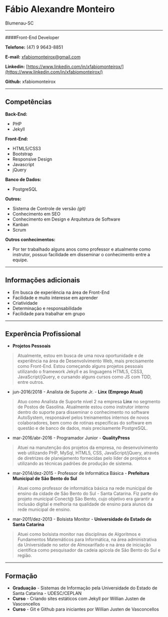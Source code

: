 # Fábio Alexandre Monteiro
Blumenau-SC

---

####Front-End Developer

**Telefone:** (47) 9 9643-8851

**E-mail:** xfabiomonteirox@gmail.com

**Linkedin:** [https://www.linkedin.com/in/xfabiomonteirox/](https://www.linkedin.com/in/xfabiomonteirox/)

**Github:** xfabiomonteirox


---

## Competências

**Back-End:**
* PHP
* Jekyll

**Front-End:**
* HTML5/CSS3
* Bootstrap
* Responsive Design
* Javascript
* jQuery


**Banco de Dados:**
* PostgreSQL


**Outros:**
* Sistema de Controle de versão *(git)*
* Conhecimento em SEO
* Conhecimento em Design e Arquitetura de Software
* Kanban
* Scrum


**Outros conhecimentos:**
* Por ter trabalhado alguns anos como professor e atualmente como instrutor, possuo facilidade em disseminar o conhecimento entre a equipe.

---

## Informações adicionais

* Em busca de experiência na área de Front-End
* Facilidade e muito interesse em aprender
* Criatividade
* Determinação e responsabilidade
* Facilidade para trabalhar em grupo

---

## Experência Profissional

* **Projetos Pessoais**
> Atualmente, estou em busca de uma nova oportunidade e de experiência na área de Desenvolvimento Web, mais precisamente como Front-End. Estou começando alguns projetos pessoais utilizando o framework Jekyll e as linguagens HTML5, CSS3, JavaScript/jQuery, e cursando alguns cursos como JS com TDD, entre outros.

* jun-2016/2018 - Analista de Suporte Jr. - **Linx**  **(Emprego Atual)**
> Atuo como Analista de Suporte nível 2 na empresa **Linx** no segmento de Postos de Gasolina. Atualmente estou como instrutor interno dentro do suporte para disseminar o conhecimento no software AutoSystem, responsável pelos treinamentos internos de novos colaboradores, bem como de rotinas específicas do software em questão e de banco de dados, mais precisamente PostgreSQL.

* mar-2016/abr-2016 - Programador Junior - **QualityPress**
> Atuei na manutenção dos projetos da empresa, no desenvolvimento web utilizando PHP, MySql, HTML5, CSS, JavaScript/jQuery, através de diretrizes de planejamento fornecidas pelo líder de projetos e utilizando as técnicas padrões de produção de sistema.

* mar-2014/dez-2015 - Professor de Informática Básica - **Prefeitura Municipal de São Bento do Sul**
> Atuei como professor de informática básica na rede municipal de ensino da cidade de São Bento do Sul - Santa Catarina. Fiz parte do projeto municipal Conect@ São Bento, cujo objetivo era garantir a inclusão digital e melhoria na qualidade de ensino para alunos da rede municipal de ensino.

* mar-2011/dez-2013 - Bolsista Monitor - **Universidade do Estado de Santa Catarina**
> Atuei como bolsista monitor nas disciplinas de Algoritmos e Fundamentos Matemáticos para Informática, na área administrativa da Universidade no setor de Almoxarifado e na área de iniciação científica como pesquisador da cadeia apícola de São Bento do Sul e região.

---

## Formação

* **Graduação** - Sistemas de Informação pela Universidade do Estado de Santa Catarina - UDESC/CEPLAN
* **Curso** - Criando sites estáticos com Jekyll por Willian Justen de Vasconcellos
* **Curso** - Git e Github para iniciantes por Willian Justen de Vasconcellos